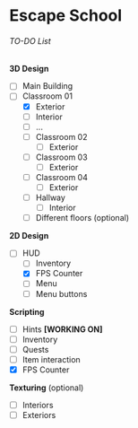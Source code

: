 # Escape School

###### TO-DO List
**3D Design**
- [ ]  Main Building
  - [ ] Classroom 01
    - [x]  Exterior
    - [ ]  Interior			
      - [ ]  ...
    - [ ] Classroom 02
      - [ ] Exterior
	- [ ] Classroom 03
      - [ ] Exterior
	- [ ] Classroom 04
      - [ ] Exterior	  
    - [ ] Hallway
      - [ ] Interior
    - [ ] Different floors (optional)
	
**2D Design**
- [ ] HUD
  - [ ] Inventory
  - [x] FPS Counter		
  - [ ] Menu
  - [ ] Menu buttons

**Scripting**
- [ ] Hints **[WORKING ON]**
- [ ] Inventory
- [ ] Quests
- [ ] Item interaction
- [x] FPS Counter

**Texturing** (optional)
- [ ] Interiors
- [ ] Exteriors